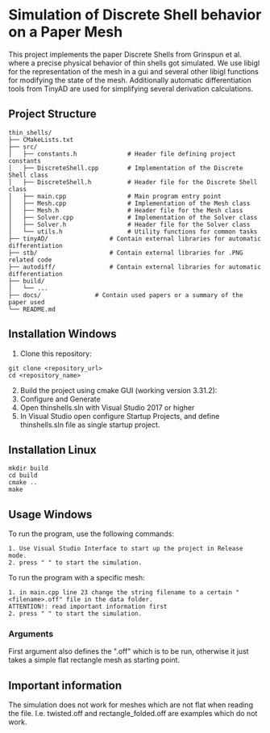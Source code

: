 # Simulation of Discrete Shell behavior on a Paper Mesh

This project implements the paper Discrete Shells from Grinspun et al. where a precise physical behavior of thin shells got simulated.
We use libigl for the representation of the mesh in a gui and several other libigl functions for modifying the state of the mesh.
Additionally automatic differentiation tools from TinyAD are used for simplifying several derivation calculations.

## Project Structure
```
thin_shells/
├── CMakeLists.txt
├── src/
│   ├── constants.h              # Header file defining project constants
│   ├── DiscreteShell.cpp        # Implementation of the Discrete Shell class
│   ├── DiscreteShell.h          # Header file for the Discrete Shell class
│   ├── main.cpp                 # Main program entry point
│   ├── Mesh.cpp                 # Implementation of the Mesh class
│   ├── Mesh.h                   # Header file for the Mesh class
│   ├── Solver.cpp               # Implementation of the Solver class
│   ├── Solver.h                 # Header file for the Solver class
│   └── utils.h                  # Utility functions for common tasks
├── tinyAD/                 # Contain external libraries for automatic differentiation
├── stb/                    # Contain external libraries for .PNG related code
├── autodiff/               # Contain external libraries for automatic differentiation
├── build/
│   └── ...
├── docs/               # Contain used papers or a summary of the paper used
└── README.md
```
## Installation Windows
1. Clone this repository:
```
git clone <repository_url>
cd <repository_name>
```
2. Build the project using cmake GUI (working version 3.31.2):
3. Configure and Generate 
4. Open thinshells.sln with Visual Studio 2017 or higher
5. In Visual Studio open configure Startup Projects, and define thinshells.sln file as single startup project.

## Installation Linux
```
mkdir build
cd build
cmake ..
make 
```

## Usage Windows
To run the program, use the following commands:
```
1. Use Visual Studio Interface to start up the project in Release mode.
2. press " " to start the simulation.
```
To run the program with a specific mesh:
```
1. in main.cpp line 23 change the string filename to a certain "<filename>.off" file in the data folder.
ATTENTION!: read important information first
2. press " " to start the simulation.
```

### Arguments
First argument also defines the "<filename>.off" which is to be run, otherwise it just takes a simple flat rectangle mesh as starting point.


## Important information

The simulation does not work for meshes which are not flat when reading the file. 
I.e. twisted.off and rectangle_folded.off are examples which do not work.

